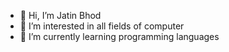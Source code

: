 - 👋 Hi, I’m Jatin Bhod
- 👀 I’m interested in all fields of computer
- 🌱 I’m currently learning programming languages

<!---
Jatinbhod/Jatinbhod is a ✨ special ✨ repository because its `TEACHME.md` (this file) appears on your GitHub profile.
You can click the Preview link to take a look at your changes.
--->
